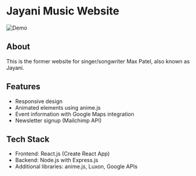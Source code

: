 # Jayani Music Website

![Demo](demo.gif)

## About

This is the former website for singer/songwriter Max Patel, also known as Jayani.

## Features

- Responsive design
- Animated elements using anime.js
- Event information with Google Maps integration
- Newsletter signup (Mailchimp API)

## Tech Stack

- Frontend: React.js (Create React App)
- Backend: Node.js with Express.js
- Additional libraries: anime.js, Luxon, Google APIs
